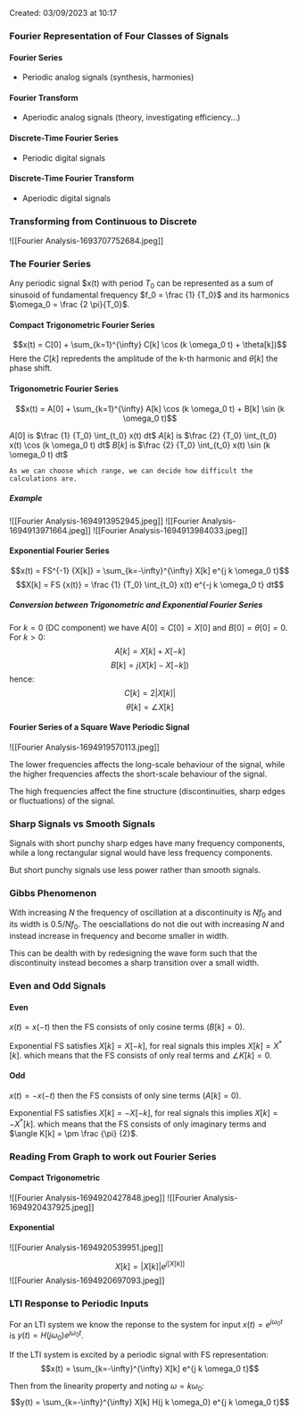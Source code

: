 Created: 03/09/2023 at 10:17

### Fourier Representation of Four Classes of Signals
#### Fourier Series
- Periodic analog signals (synthesis, harmonies)

#### Fourier Transform
- Aperiodic analog signals (theory, investigating efficiency...)

#### Discrete-Time Fourier Series
- Periodic digital signals

#### Discrete-Time Fourier Transform
- Aperiodic digital signals

### Transforming from Continuous to Discrete
![[Fourier Analysis-1693707752684.jpeg]]

### The Fourier Series
Any periodic signal $x(t) with period $T_0$ can be represented as a sum of sinusoid of fundamental frequency $f_0 = \frac {1} {T_0}$ and its harmonics $\omega_0 = \frac {2 \pi}{T_0}$.

#### Compact Trigonometric Fourier Series
$$x(t) = C[0] + \sum_{k=1}^{\infty} C[k] \cos (k \omega_0 t) + \theta[k])$$
Here the $C[k]$ repredents the amplitude of the k-th harmonic and $\theta[k]$ the phase shift.

#### Trigonometric Fourier Series
$$x(t) = A[0] + \sum_{k=1}^{\infty} A[k] \cos (k \omega_0 t) + B[k] \sin (k \omega_0 t)$$

$A[0]$ is $\frac {1} {T_0} \int_{t_0} x(t) dt$
$A[k]$ is $\frac {2} {T_0} \int_{t_0} x(t) \cos (k \omega_0 t) dt$
$B[k]$ is $\frac {2} {T_0} \int_{t_0} x(t) \sin (k \omega_0 t) dt$

```ad-info
As we can choose which range, we can decide how difficult the calculations are.
```

##### Example
![[Fourier Analysis-1694913952945.jpeg]]
![[Fourier Analysis-1694913971664.jpeg]]
![[Fourier Analysis-1694913984033.jpeg]]

#### Exponential Fourier Series
$$x(t) = FS^{-1} {X[k]} = \sum_{k=-\infty}^{\infty} X[k] e^{j k \omega_0 t}$$
$$X[k] = FS {x(t)} = \frac {1} {T_0} \int_{t_0} x(t) e^{-j k \omega_0 t} dt$$

##### Conversion between Trigonometric and Exponential Fourier Series
For $k = 0$ (DC component)  we have $A[0] = C[0] = X[0]$ and $B[0] = \theta[0] = 0$.
For $k > 0$:
$$A[k] = X[k] + X[-k]$$
$$B[k] = j (X[k] - X[-k])$$
hence:
$$C[k] = 2 |X[k]|$$
$$\theta[k] = \angle X[k]$$

#### Fourier Series of a Square Wave Periodic Signal
![[Fourier Analysis-1694919570113.jpeg]]

The lower frequencies affects the long-scale behaviour of the signal, while the higher frequencies affects the short-scale behaviour of the signal.

The high frequencies affect the fine structure (discontinuities, sharp edges or fluctuations) of the signal.

### Sharp Signals vs Smooth Signals
Signals with short punchy sharp edges have many frequency components, while a long rectangular signal would have less frequency components.

But short punchy signals use less power rather than smooth signals.

### Gibbs Phenomenon
With increasing $N$ the frequency of oscillation at a discontinuity is $N f_0$ and its width is $0.5 / N f_0$. The oesciallations do not die out with increasing $N$ and instead increase in frequency and become smaller in width.

This can be dealth with by redesigning the wave form such that the discontinuity instead becomes a sharp transition over a small width.

### Even and Odd Signals
#### Even
$x(t) = x(-t)$ then the FS consists of only cosine terms ($B[k] = 0$).

Exponential FS satisfies $X[k] = X[-k]$, for real signals this imples $X[k] = X^*[k]$. which means that the FS consists of only real terms and $\angle K[k] = 0$.

#### Odd
$x(t) = -x(-t)$ then the FS consists of only sine terms ($A[k] = 0$).

Exponential FS satisfies $X[k] = -X[-k]$, for real signals this implies $X[k] = -X^*[k]$. which means that the FS consists of only imaginary terms and $\angle K[k] = \pm \frac {\pi} {2}$.

### Reading From Graph to work out Fourier Series
#### Compact Trigonometric
![[Fourier Analysis-1694920427848.jpeg]]
![[Fourier Analysis-1694920437925.jpeg]]

#### Exponential
 ![[Fourier Analysis-1694920539951.jpeg]]

$$X[k] = |X[k]| e^{j[X[k]]}$$
![[Fourier Analysis-1694920697093.jpeg]]

### LTI Response to Periodic Inputs
For an LTI system we know the reponse to the system for input $x(t) = e^{j \omega_0 t}$ is $y(t) = H(j \omega_0) e^{j \omega_0 t}$.

If the LTI system is excited by a periodic signal with FS representation:
$$x(t) = \sum_{k=-\infty}^{\infty} X[k] e^{j k \omega_0 t}$$

Then from the linearity property and noting $\omega = k \omega_0$:
$$y(t) = \sum_{k=-\infty}^{\infty} X[k] H(j k \omega_0) e^{j k \omega_0 t}$$
